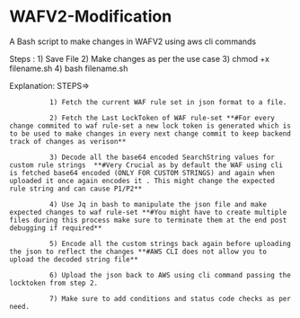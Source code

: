 # WAFV2-Modification
A Bash script to make changes in WAFV2 using aws cli commands

Steps :   1) Save File
2) Make changes as per the use case 
3) chmod +x filename.sh 
4) bash filename.sh

Explanation:  STEPS=>

	          1) Fetch the current WAF rule set in json format to a file.

              2) Fetch the Last LockToken of WAF rule-set **#For every change commited to waf rule-set a new lock token is generated which is to be used to make changes in every next change commit to keep backend track of changes as verison**
							
              3) Decode all the base64 encoded SearchString values for custom rule strings  **#Very Crucial as by default the WAF using cli is fetched base64 encoded (ONLY FOR CUSTOM STRINGS) and again when uploaded it once again encodes it . This might change the expected rule string and can cause P1/P2**
							
              4) Use Jq in bash to manipulate the json file and make expected changes to waf rule-set **#You might have to create multiple files during this process make sure to terminate them at the end post debugging if required**
							
              5) Encode all the custom strings back again before uploading the json to reflect the changes **#AWS CLI does not allow you to upload the decoded string file**
							
              6) Upload the json back to AWS using cli command passing the locktoken from step 2.
							
              7) Make sure to add conditions and status code checks as per need.
							
